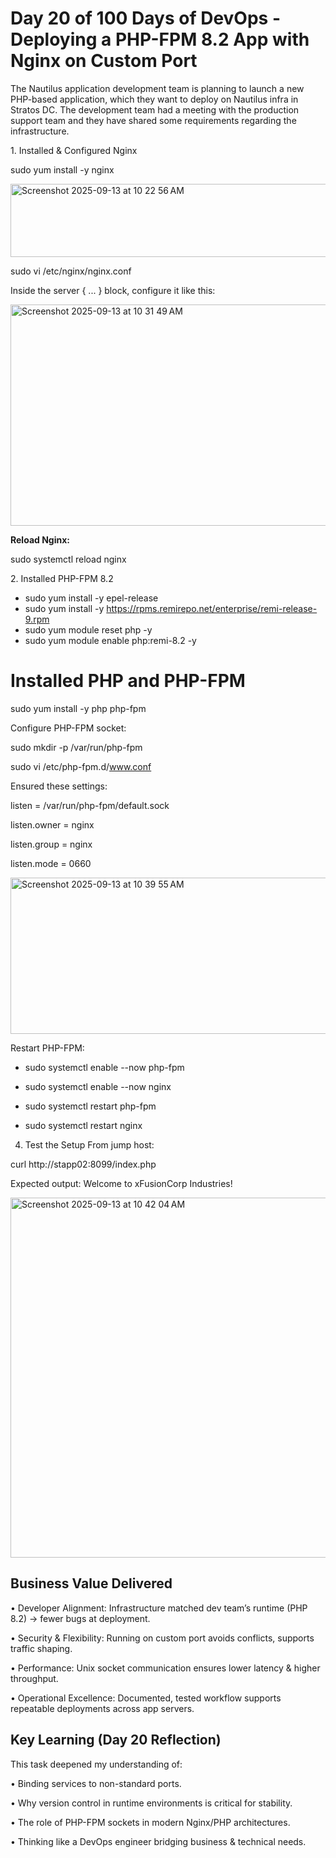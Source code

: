 # Day 20 of 100 Days of DevOps - Deploying a PHP-FPM 8.2 App with Nginx on Custom Port

The Nautilus application development team is planning to launch a new PHP-based application, 
which they want to deploy on Nautilus infra in Stratos DC. 
The development team had a meeting with the production support team and they have shared 
some requirements regarding the infrastructure.




1️. Installed & Configured Nginx

sudo yum install -y nginx

<img width="755" height="117" alt="Screenshot 2025-09-13 at 10 22 56 AM" src="https://github.com/user-attachments/assets/576b9e6d-5c7f-47fb-abfb-1ddf681832fc" />

sudo vi /etc/nginx/nginx.conf

Inside the server { ... } block, configure it like this:

<img width="686" height="354" alt="Screenshot 2025-09-13 at 10 31 49 AM" src="https://github.com/user-attachments/assets/a300db8c-8d6f-4bd2-be57-04baa8b1a7db" />

**Reload Nginx:**

sudo systemctl reload nginx

2️. Installed PHP-FPM 8.2


 - sudo yum install -y epel-release
 - sudo yum install -y https://rpms.remirepo.net/enterprise/remi-release-9.rpm
 - sudo yum module reset php -y
 - sudo yum module enable php:remi-8.2 -y

# Installed PHP and PHP-FPM

sudo yum install -y php php-fpm

Configure PHP-FPM socket:

sudo mkdir -p /var/run/php-fpm

sudo vi /etc/php-fpm.d/www.conf

Ensured these settings:

listen = /var/run/php-fpm/default.sock

listen.owner = nginx

listen.group = nginx

listen.mode = 0660

<img width="689" height="250" alt="Screenshot 2025-09-13 at 10 39 55 AM" src="https://github.com/user-attachments/assets/98c346e5-a3ff-452a-828d-d64446d328eb" />

Restart PHP-FPM:

 - sudo systemctl enable --now php-fpm
 - sudo systemctl enable --now nginx

 - sudo systemctl restart php-fpm
 - sudo systemctl restart nginx

4. Test the Setup
From jump host:

curl http://stapp02:8099/index.php

Expected output: Welcome to xFusionCorp Industries!

<img width="1262" height="576" alt="Screenshot 2025-09-13 at 10 42 04 AM" src="https://github.com/user-attachments/assets/41bb017c-5306-4313-b79d-86f06373519f" />


## Business Value Delivered
•	Developer Alignment: Infrastructure matched dev team’s runtime (PHP 8.2) → fewer bugs at deployment.

•	Security & Flexibility: Running on custom port avoids conflicts, supports traffic shaping.

•	Performance: Unix socket communication ensures lower latency & higher throughput.

•	Operational Excellence: Documented, tested workflow supports repeatable deployments across app servers.

## Key Learning (Day 20 Reflection)
This task deepened my understanding of:

•	Binding services to non-standard ports.

•	Why version control in runtime environments is critical for stability.

•	The role of PHP-FPM sockets in modern Nginx/PHP architectures.

•	Thinking like a DevOps engineer bridging business & technical needs.



